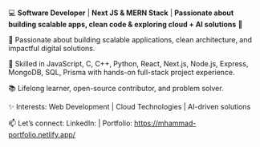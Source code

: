 💻 **Software Developer** | **Next JS & MERN Stack** | **Passionate about building scalable apps, clean code & exploring cloud + AI solutions** 🚀

🚀 Passionate about building scalable applications, clean architecture, and impactful digital solutions.

🔧 Skilled in JavaScript, C, C++, Python, React, Next.js, Node.js, Express, MongoDB, SQL, Prisma   with hands-on full-stack project experience.

📚 Lifelong learner, open-source contributor, and problem solver.

✨ Interests: Web Development | Cloud Technologies | AI-driven solutions

📫 Let’s connect: LinkedIn:  | Portfolio: https://mhammad-portfolio.netlify.app/
